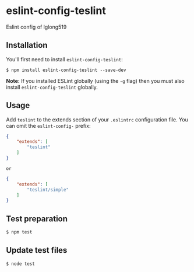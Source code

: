 # eslint-config-teslint

Eslint config of lglong519

## Installation

You'll first need to install `eslint-config-teslint`:

```
$ npm install eslint-config-teslint --save-dev
```

**Note:** If you installed ESLint globally (using the `-g` flag) then you must also install `eslint-config-teslint` globally.

## Usage

Add `teslint` to the extends section of your `.eslintrc` configuration file. You can omit the `eslint-config-` prefix:

```json
{
    "extends": [
        "teslint"
    ]
}
```
	or
	
```json
{
    "extends": [
        "teslint/simple"
    ]
}
```

## Test preparation
```bash
$ npm test
```

## Update test files
```bash
$ node test
```